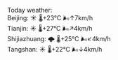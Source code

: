 Today weather:  
Beijing: ☀️   🌡️+23°C 🌬️↑7km/h  
Tianjin: ☀️   🌡️+27°C 🌬️↗4km/h  
Shijiazhuang: 🌩  🌡️+25°C 🌬️↙4km/h  
Tangshan: ☀️   🌡️+22°C 🌬️↓4km/h  
